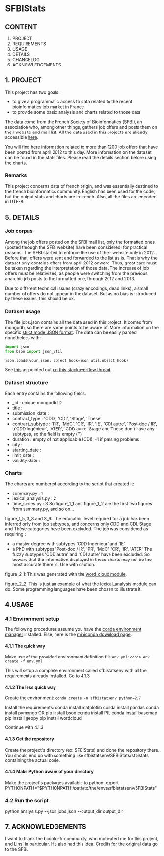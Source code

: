 # SFBIStats

## CONTENT

1. PROJECT
2. REQUIREMENTS
4. USAGE
5. DETAILS
6. CHANGELOG
7. ACKNOWLEDGEMENTS

## 1. PROJECT

This project has two goals:
 - to give a programmatic access to data related to the recent bioinformatics job market in France
 - to provide some basic analysis and charts related to those data

The data come from the French Society of Bioinformatics (SFBI), an association who, among other things, gathers job offers
and posts them on their 
website and mail list. All the data used in this projects are already accessible [here](http://www.sfbi.fr/recherche_emplois).

You will find here information related to more than 1200 job offers that have been posted from april 2012 to this day.
More information on the dataset can be found in the stats files.
Please read the details section before using the charts.

### Remarks

This project concerns data of french origin, and was essentially destined to the french bioinformatics community. 
English has been used for the code, but the output stats and charts are in french. Also, all the files are encoded in UTF-8.

## 5. DETAILS

### Job corpus

Among the job offers posted on the SFBI mail list, only the formatted ones (posted through the SFBI website) have been considered, for practical reasons.
The SFBI started to enforce the use of their website only in 2012.
Before that, offers were sent and forwarded to the list as is.
That is why the dataset only contains offers from april 2012 onward.
Thus, great care must be taken regarding the interpretation of those data.
The increase of job offers must be relativized, as people were switching from the previous anarchic job posts to the formatted one, through 2012 and 2013.

Due to different technical issues (crazy encodings, dead links), a small number of offers do not appear in the dataset.
But as no bias is introduced by these issues, this should be ok.

### Dataset usage

The file jobs.json contains all the data used in this project.
It comes from mongodb, so there are some points to be aware of.
More information on the specific [strict mode JSON format](https://docs.mongodb.org/manual/reference/mongodb-extended-json/).
The data can be easily parsed nonetheless with:

```python
import json
from bson import json_util

json.loads(your_json, object_hook=json_util.object_hook)
```

See [this](http://api.mongodb.org/python/1.4/api/pymongo/json_util.html) as pointed out [on this stackoverflow thread](http://stackoverflow.com/a/11286988).

### Dataset structure

Each entry contains the following fields:
 - _id : unique mongodb ID
 - title : 
 - submission_date : 
 - contract_type : 'CDD', 'CDI', 'Stage', 'Thèse'
 - contract_subtype : 'PR', 'MdC', 'CR', 'IR', 'IE', 'CDI autre', 'Post-doc / IR', u'CDD Ingénieur', 'ATER', 'CDD autre'
 Stage and Thèse don't have any subtypes, so the field is empty ('')
 - duration : empty of not applicable (CDI), -1 if parsing problems
 - city : 
 - starting_date : 
 - limit_date : 
 - validity_date :
 
### Charts

The charts are numbered according to the script that created it:
 - summary.py : 1
 - lexical_analysis.py : 2
 - time_series.py : 3
So figure_1_1 and figure_1_2 are the first two figures from summary.py, and so on...

figure_1_5, 3_8 and 3_9:
The education level required for a job has been inferred only from job subtypes, and concerns only CDD and CDI.
Stage and Thèse categories have been excluded.
The job was considered as requiring :
 - a master degree with subtypes 'CDD Ingénieur' and 'IE'
 - a PhD with subtypes 'Post-doc / IR', 'PR', 'MdC', 'CR', 'IR', 'ATER'
The fuzzy subtypes 'CDD autre' and 'CDI autre' have been excluded.
So beware that the information displayed in these charts may not be the most accurate there is. Use with caution.

figure_2_1:
This was generated with the [word_cloud module](https://github.com/amueller/word_cloud).

figure_2_2;
This is just an example of what the lexical_analysis module can do.
Some programming languages have been chosen to illustrate it.

## 4.USAGE

### 4.1 Environment setup

The following procedures assume you have the [conda environment manager](http://conda.pydata.org/docs/) installed.
Else, here is the [miniconda download page](http://conda.pydata.org/miniconda.html).

#### 4.1.1 The quick way

Make use of the provided environment definition file `env.yml`:
`conda env create -f env.yml`

This will setup a complete environment called sfbistatsenv with all the requirements already installed.
Go to 4.1.3

#### 4.1.2 The less quick way

Create the environment:
`conda create -n sfbistatsenv python=2.7`

Install the requirements:
conda install matplotlib
conda install pandas
conda install pymongo OR pip install bson
conda install PIL
conda install basemap
pip install geopy
pip install wordcloud

Continue with 4.1.3

#### 4.1.3 Get the repository

Create the project's directory (ex: SFBIStats) and clone the repository there.
You should end up with something like sfbistatsenv/SFBIStats/sfbistats containing the actual code.

#### 4.1.4 Make Python aware of your directory

Make the project's packages available to python:
export PYTHONPATH="$PYTHONPATH:/path/to/the/envs/sfbistatsenv/SFBIStats"

### 4.2 Run the script

python analysis.py --json jobs.json --output_dir output_dir

## 7. ACKNOWLEDGEMENTS

I want to thank the bioinfo-fr community, who motivated me for this project, and Lins` in particular. He also had this idea.
Credits for the original data go to the SFBI.
